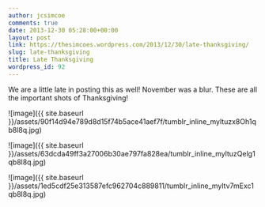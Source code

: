 ```yaml
---
author: jcsimcoe
comments: true
date: 2013-12-30 05:28:00+00:00
layout: post
link: https://thesimcoes.wordpress.com/2013/12/30/late-thanksgiving/
slug: late-thanksgiving
title: Late Thanksgiving
wordpress_id: 92
---
```


We are a little late in posting this as well! November was a blur. These are all the important shots of Thanksgiving!




![image]({{ site.baseurl }}/assets/90f14d94e789d8d15f74b5ace41aef7f/tumblr_inline_myltuzx8Oh1qb8l8q.jpg)




![image]({{ site.baseurl }}/assets/63dcda49ff3a27006b30ae797fa828ea/tumblr_inline_myltuzQelg1qb8l8q.jpg)




![image]({{ site.baseurl }}/assets/1ed5cdf25e313587efc962704c889811/tumblr_inline_myltv7mExc1qb8l8q.jpg)
